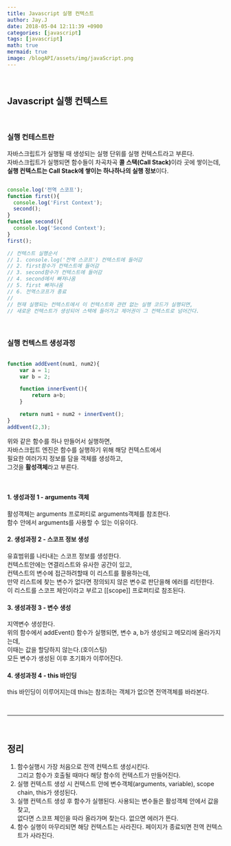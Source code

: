 ```yaml
---
title: Javascript 실행 컨텍스트
author: Jay.J
date: 2018-05-04 12:11:39 +0900
categories: [javascript]
tags: [javascript]
math: true
mermaid: true
image: /blogAPI/assets/img/javaScript.png
---
```


<br>

## Javascript 실행 컨텍스트

<br>

### 실행 컨테스트란

자바스크립트가 실행될 때 생성되는 실행 단위를 실행 컨텍스트라고 부른다.  
자바스크립트가 실행되면 함수들이 차곡차곡 <b>콜 스택(Call Stack)</b>이라 곳에 쌓이는데,  
<b>실행 컨텍스트는 Call Stack에 쌓이는 하나하나의 실행 정보</b>이다.

```js

console.log('전역 스코프');
function first(){
  console.log('First Context');
  second();
}
function second(){
  console.log('Second Context');
}
first();

// 컨텍스트 실행순서
// 1. console.log('전역 스코프') 컨텍스트에 들어감  
// 2. first함수가 컨텍스트에 들어감  
// 3. second함수가 컨텍스트에 들어감
// 4. second에서 빠져나옴  
// 5. first 빠져나옴  
// 6. 전역스코프가 종료  
//   
// 현재 실행되는 컨텍스트에서 이 컨텍스트와 관련 없는 실행 코드가 실행되면,  
// 새로운 컨텍스트가 생성되어 스택에 들어가고 제어권이 그 컨텍스트로 넘어간다.

```
<br>
  

### 실행 컨텍스트 생성과정

```js

function addEvent(num1, num2){
    var a = 1;
    var b = 2;

    function innerEvent(){
        return a+b;
    }

    return num1 + num2 + innerEvent();
}
addEvent(2,3);

```
위와 같은 함수를 하나 만들어서 실행하면,  <br>
자바스크립트 엔진은 함수를 실행하기 위해 해당 컨텍스트에서  <br>
필요한 여러가지 정보를 담을 객체를 생성하고,  <br>
그것을 <b>활성객체</b>라고 부른다.

<br>

#### <b>1. 생성과정 1 - arguments 객체</b>  

활성객체는 arguments 프로퍼티로 arguments객체를 참조한다. <br>
함수 안에서 arguments를 사용할 수 있는 이유이다.  

#### <b>2. 생성과정 2 - 스코프 정보 생성</b>  

유효범위를 나타내는 스코프 정보를 생성한다.  <br>
컨텍스트안에는 연결리스트와 유사한 공간이 있고,  <br>
컨텍스트의 변수에 접근하려할때 이 리스트를 활용하는데,  <br>
만약 리스트에 찾는 변수가 없다면 정의되지 않은 변수로 판단을해 에러를 리턴한다.  <br>
이 리스트를 스코프 체인이라고 부르고 [[scope]] 프로퍼티로 참조된다.   

#### <b>3. 생성과정 3 - 변수 생성</b>  

지역변수 생성한다.  <br>
위의 함수에서 addEvent() 함수가 실행되면, 변수 a, b가 생성되고 메모리에 올라가지는데,  <br>
이때는 값을 할당하지 않는다.(호이스팅)  <br>
모든 변수가 생성된 이후 초기화가 이루어진다.  

#### <b>4. 생성과정 4 - this 바인딩</b>  

this 바인딩이 이루어지는데 this는 참조하는 객체가 없으면 전역객체를 바라본다.

<br>  
<hr>  
<br>

## 정리

1. 함수실행시 가장 처음으로 전역 컨텍스트 생성시킨다.  
그리고 함수가 호출될 때마다 해당 함수의 컨텍스트가 만들어진다.  
2. 실행 컨텍스트 생성 시 컨텍스트 안에 변수객체(arguments, variable), scope chain, this가 생성된다.  
3. 실행 컨텍스트 생성 후 함수가 실행된다. 사용되는 변수들은 활성객체 안에서 값을 찾고,  
없다면 스코프 체인을 따라 올라가며 찾는다. 없으면 에러가 뜬다.  
4. 함수 실행이 마무리되면 해당 컨텍스트는 사라진다. 페이지가 종료되면 전역 컨텍스트가 사라진다.
